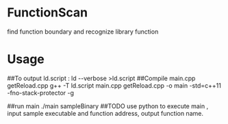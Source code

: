 # FunctionScan
find function boundary and recognize library function

# Usage
##To output ld.script : 
	ld --verbose >ld.script 
##Compile main.cpp getReload.cpp
g++  -T ld.script  main.cpp getReload.cpp -o main -std=c++11 -fno-stack-protector -g 

##run main
./main sampleBinary
##TODO
use python to execute main , input sample executable and function address, output function name.